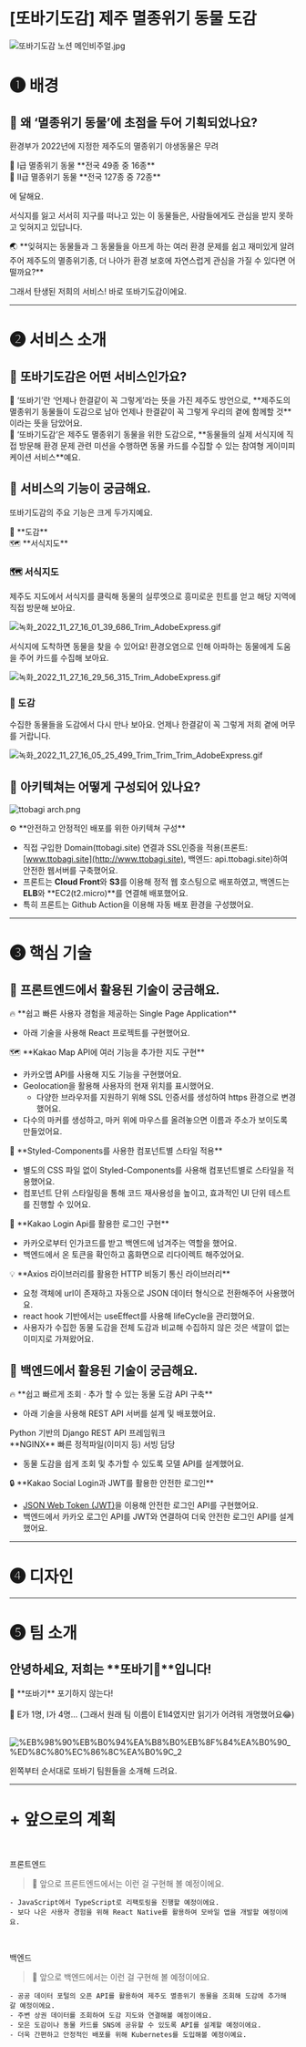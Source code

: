 # [또바기도감] 제주 멸종위기 동물 도감

![또바기도감 노션 메인비주얼.jpg](%5B%E1%84%84%E1%85%A9%E1%84%87%E1%85%A1%E1%84%80%E1%85%B5%E1%84%83%E1%85%A9%E1%84%80%E1%85%A1%E1%86%B7%5D%20%E1%84%8C%E1%85%A6%E1%84%8C%E1%85%AE%20%E1%84%86%E1%85%A7%E1%86%AF%E1%84%8C%E1%85%A9%E1%86%BC%E1%84%8B%E1%85%B1%E1%84%80%E1%85%B5%20%E1%84%83%E1%85%A9%E1%86%BC%E1%84%86%E1%85%AE%E1%86%AF%20%E1%84%83%E1%85%A9%E1%84%80%E1%85%A1%E1%86%B7%20fa635908c2e740edbf9d9490581956ce/%25EB%2598%2590%25EB%25B0%2594%25EA%25B8%25B0%25EB%258F%2584%25EA%25B0%2590_%25EB%2585%25B8%25EC%2585%2598_%25EB%25A9%2594%25EC%259D%25B8%25EB%25B9%2584%25EC%25A3%25BC%25EC%2596%25BC.jpg)

# ❶ **배경**

## 🦀 왜 ‘멸종위기 동물’에 초점을 두어 기획되었나요?

환경부가 2022년에 지정한 제주도의 멸종위기 야생동물은 무려

<aside>
🦅 Ⅰ급 멸종위기 동물
**전국 49종 중 16종**

</aside>

<aside>
🦎 Ⅱ급 멸종위기 동물
**전국 127종 중 72종**

</aside>

에 달해요.

서식지를 잃고 서서히 지구를 떠나고 있는 이 동물들은, 사람들에게도 관심을 받지 못하고 잊혀지고 있답니다.

<aside>
🌏 **잊혀지는 동물들과 그 동물들을 아프게 하는 여러 환경 문제를 쉽고 재미있게 알려주어 제주도의 멸종위기종, 더 나아가 환경 보호에 자연스럽게 관심을 가질 수 있다면 어떨까요?**

</aside>

그래서 탄생된 저희의 서비스! 바로 또바기도감이에요.

---

# ❷ **서비스 소개**

## 🦀 또바기도감은 어떤 서비스인가요?

<aside>
🚶 ‘또바기’란 ‘언제나 한결같이 꼭 그렇게’라는 뜻을 가진 제주도 방언으로, **제주도의 멸종위기 동물들이 도감으로 남아 언제나 한결같이 꼭 그렇게 우리의 곁에 함께할 것**이라는 뜻을 담았어요.

</aside>

<aside>
👊 ‘또바기도감’은 제주도 멸종위기 동물을 위한 도감으로, **동물들의 실제 서식지에 직접 방문해 환경 문제 관련 미션을 수행하면 동물 카드를 수집할 수 있는 참여형 게이미피케이션 서비스**예요.

</aside>

## 🦀 서비스의 기능이 궁금해요.

또바기도감의 주요 기능은 크게 두가지예요.

<aside>
📖 **도감**

</aside>

<aside>
🗺️ **서식지도**

</aside>

### 🗺️ 서식지도

제주도 지도에서 서식지를 클릭해 동물의 실루엣으로 흥미로운 힌트를 얻고 해당 지역에 직접 방문해 보아요.

![녹화_2022_11_27_16_01_39_686_Trim_AdobeExpress.gif](%5B%E1%84%84%E1%85%A9%E1%84%87%E1%85%A1%E1%84%80%E1%85%B5%E1%84%83%E1%85%A9%E1%84%80%E1%85%A1%E1%86%B7%5D%20%E1%84%8C%E1%85%A6%E1%84%8C%E1%85%AE%20%E1%84%86%E1%85%A7%E1%86%AF%E1%84%8C%E1%85%A9%E1%86%BC%E1%84%8B%E1%85%B1%E1%84%80%E1%85%B5%20%E1%84%83%E1%85%A9%E1%86%BC%E1%84%86%E1%85%AE%E1%86%AF%20%E1%84%83%E1%85%A9%E1%84%80%E1%85%A1%E1%86%B7%20fa635908c2e740edbf9d9490581956ce/%25EB%2585%25B9%25ED%2599%2594_2022_11_27_16_01_39_686_Trim_AdobeExpress.gif)

서식지에 도착하면 동물을 찾을 수 있어요! 환경오염으로 인해 아파하는 동물에게 도움을 주어 카드를 수집해 보아요.

![녹화_2022_11_27_16_29_56_315_Trim_AdobeExpress.gif](%5B%E1%84%84%E1%85%A9%E1%84%87%E1%85%A1%E1%84%80%E1%85%B5%E1%84%83%E1%85%A9%E1%84%80%E1%85%A1%E1%86%B7%5D%20%E1%84%8C%E1%85%A6%E1%84%8C%E1%85%AE%20%E1%84%86%E1%85%A7%E1%86%AF%E1%84%8C%E1%85%A9%E1%86%BC%E1%84%8B%E1%85%B1%E1%84%80%E1%85%B5%20%E1%84%83%E1%85%A9%E1%86%BC%E1%84%86%E1%85%AE%E1%86%AF%20%E1%84%83%E1%85%A9%E1%84%80%E1%85%A1%E1%86%B7%20fa635908c2e740edbf9d9490581956ce/%25EB%2585%25B9%25ED%2599%2594_2022_11_27_16_29_56_315_Trim_AdobeExpress.gif)

### 📖 도감

수집한 동물들을 도감에서 다시 만나 보아요. 언제나 한결같이 꼭 그렇게 저희 곁에 머무를 거랍니다.

![녹화_2022_11_27_16_05_25_499_Trim_Trim_Trim_AdobeExpress.gif](%5B%E1%84%84%E1%85%A9%E1%84%87%E1%85%A1%E1%84%80%E1%85%B5%E1%84%83%E1%85%A9%E1%84%80%E1%85%A1%E1%86%B7%5D%20%E1%84%8C%E1%85%A6%E1%84%8C%E1%85%AE%20%E1%84%86%E1%85%A7%E1%86%AF%E1%84%8C%E1%85%A9%E1%86%BC%E1%84%8B%E1%85%B1%E1%84%80%E1%85%B5%20%E1%84%83%E1%85%A9%E1%86%BC%E1%84%86%E1%85%AE%E1%86%AF%20%E1%84%83%E1%85%A9%E1%84%80%E1%85%A1%E1%86%B7%20fa635908c2e740edbf9d9490581956ce/%25EB%2585%25B9%25ED%2599%2594_2022_11_27_16_05_25_499_Trim_Trim_Trim_AdobeExpress.gif)

## 🦀 아키텍쳐는 어떻게 구성되어 있나요?

![ttobagi arch.png](%5B%E1%84%84%E1%85%A9%E1%84%87%E1%85%A1%E1%84%80%E1%85%B5%E1%84%83%E1%85%A9%E1%84%80%E1%85%A1%E1%86%B7%5D%20%E1%84%8C%E1%85%A6%E1%84%8C%E1%85%AE%20%E1%84%86%E1%85%A7%E1%86%AF%E1%84%8C%E1%85%A9%E1%86%BC%E1%84%8B%E1%85%B1%E1%84%80%E1%85%B5%20%E1%84%83%E1%85%A9%E1%86%BC%E1%84%86%E1%85%AE%E1%86%AF%20%E1%84%83%E1%85%A9%E1%84%80%E1%85%A1%E1%86%B7%20fa635908c2e740edbf9d9490581956ce/ttobagi_arch.png)

<aside>
⚙ **안전하고 안정적인 배포를 위한 아키텍쳐 구성**

</aside>

- 직접 구입한 Domain(ttobagi.site) 연결과 SSL인증을 적용(프론트: [www.ttobagi.site](http://www.ttobagi.site), 백엔드: api.ttobagi.site)하여 안전한 웹서버를 구축했어요.
- 프론트는 **Cloud Front**와 **S3**를 이용해 정적 웹 호스팅으로 배포하였고, 백엔드는 **ELB**와 **EC2(t2.micro)**를 연결해 배포했어요.
- 특히 프론트는 Github Action을 이용해 자동 배포 환경을 구성했어요.

---

# ❸ 핵심 기술

## 🦀 프론트엔드에서 활용된 기술이 궁금해요.


<aside>
🔥 **쉽고 빠른 사용자 경험을 제공하는 Single Page Application**

</aside>

- 아래 기술을 사용해 React 프로젝트를 구현했어요.

<aside>
🗺️ **Kakao Map API에 여러 기능을 추가한 지도 구현**

</aside>

- 카카오맵 API를 사용해 지도 기능을 구현했어요.
- Geolocation을 활용해 사용자의 현재 위치를 표시했어요.
    - 다양한 브라우저를 지원하기 위해 SSL 인증서를 생성하여 https 환경으로 변경했어요.
- 다수의 마커를 생성하고, 마커 위에 마우스를 올려놓으면 이름과 주소가 보이도록 만들었어요.

<aside>
🎨 **Styled-Components를 사용한 컴포넌트별 스타일 적용**

</aside>

- 별도의 CSS 파일 없이 Styled-Components를 사용해 컴포넌트별로 스타일을 적용했어요.
- 컴포넌트 단위 스타일링을 통해 코드 재사용성을 높이고, 효과적인 UI 단위 테스트를 진행할 수 있어요.

<aside>
👤 **Kakao Login Api를 활용한 로그인 구현**

</aside>

- 카카오로부터 인가코드를 받고 백엔드에 넘겨주는 역할을 했어요.
- 백엔드에서 온 토큰을 확인하고 홈화면으로 리다이렉트 해주었어요.

<aside>
💡 **Axios 라이브러리를 활용한 HTTP 비동기 통신 라이브러리**

</aside>

- 요청 객체에 url이 존재하고 자동으로 JSON 데이터 형식으로 전환해주어 사용했어요.
- react hook 기반에서는 useEffect를 사용해 lifeCycle을 관리했어요.
- 사용자가 수집한 동물 도감을 전체 도감과 비교해 수집하지 않은 것은 색깔이 없는 이미지로 가져왔어요.

## 🦀 백엔드에서 활용된 기술이 궁금해요.

<aside>
🔥 **쉽고 빠르게 조회 · 추가 할 수 있는 동물 도감 API 구축**

</aside>

- 아래 기술을 사용해 REST API 서버를 설계 및 배포했어요.

<aside>
Python 기반의 Django REST API 프레임워크

</aside>

<aside>
**NGINX**
빠른 정적파일(이미지 등) 서빙 담당

</aside>

- 동물 도감을 쉽게 조회 및 추가할 수 있도록 모델 API를 설계했어요.

<aside>
🔒 **Kakao Social Login과 JWT를 활용한 안전한 로그인**

</aside>

- [JSON Web Token (JWT)](https://jwt.io/introduction)을 이용해 안전한 로그인 API를 구현했어요.
- 백엔드에서 카카오 로그인 API를 JWT와 연결하여 더욱 안전한 로그인 API를 설계했어요.

---

# ❹ 디자인


---

# ❺ 팀 소개

## 안녕하세요, 저희는 **또바기🦎**입니다!

<aside>
👊 **또바기** 포기하지 않는다!
</aside>
<br />
<aside>
🤼 E가 1명, I가 4명… (그래서 원래 팀 이름이 E1I4였지만 읽기가 어려워 개명했어요😂)
</aside>


<br />

![%EB%98%90%EB%B0%94%EA%B8%B0%EB%8F%84%EA%B0%90_%ED%8C%80%EC%86%8C%EA%B0%9C_2](https://user-images.githubusercontent.com/71865277/205436421-5e44fe03-74e1-4d05-9c60-9e740bacd254.png)


왼쪽부터 순서대로 또바기 팀원들을 소개해 드려요.

---

# + 앞으로의 계획

<br />

프론트엔드    

> 🙋 앞으로 프론트엔드에서는 이런 걸 구현해 볼 예정이에요.
    
    - JavaScript에서 TypeScript로 리팩토링을 진행할 예정이에요.
    - 보다 나은 사용자 경험을 위해 React Native를 활용하여 모바일 앱을 개발할 예정이에요.
    
<br />
    
백엔드
    

> 🙋 앞으로 백엔드에서는 이런 걸 구현해 볼 예정이에요.
    
    - 공공 데이터 포털의 오픈 API를 활용하여 제주도 멸종위기 동물을 조회해 도감에 추가해 갈 예정이에요.
    - 주변 상권 데이터를 조회하여 도감 지도와 연결해볼 예정이에요.
    - 모은 도감이나 동물 카드를 SNS에 공유할 수 있도록 API를 설계할 예정이에요.
    - 더욱 간편하고 안정적인 배포를 위해 Kubernetes를 도입해볼 예정이예요.
